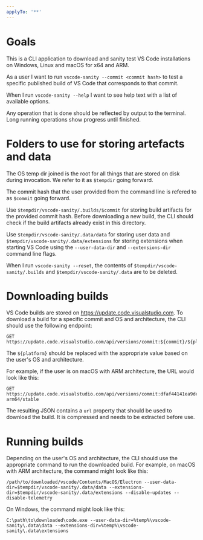```yaml
---
applyTo: '**'
---
```


# Goals

This is a CLI application to download and sanity test VS Code installations on Windows, Linux and macOS for x64 and ARM. 

As a user I want to run `vscode-sanity --commit <commit hash>` to test a specific published build of VS Code that corresponds to that commit.

When I run `vscode-sanity --help` I want to see help text with a list of available options.

Any operation that is done should be reflected by output to the terminal. Long running operations show progress until finished.

# Folders to use for storing artefacts and data

The OS temp dir joined is the root for all things that are stored on disk during invocation. We refer to it as `$tempdir` going forward.

The commit hash that the user provided from the command line is refered to as `$commit` going forward.

Use `$tempdir/vscode-sanity/.builds/$commit` for storing build artifacts for the provided commit hash. Before downloading a new build, the CLI should check if the build artifacts already exist in this directory.

Use `$tempdir/vscode-sanity/.data/data` for storing user data and `$tempdir/vscode-sanity/.data/extensions` for storing extensions when starting VS Code using the `--user-data-dir` and `--extensions-dir` command line flags.

When I run `vscode-sanity --reset`, the contents of `$tempdir/vscode-sanity/.builds` and `$tempdir/vscode-sanity/.data` are to be deleted.

# Downloading builds

VS Code builds are stored on https://update.code.visualstudio.com. To download a build for a specific commit and OS and architecture, the CLI should use the following endpoint:

```
GET https://update.code.visualstudio.com/api/versions/commit:${commit}/${platform}/stable
```

The `${platform}` should be replaced with the appropriate value based on the user's OS and architecture.

For example, if the user is on macOS with ARM architecture, the URL would look like this:

```
GET https://update.code.visualstudio.com/api/versions/commit:dfaf44141ea9deb3b4096f7cd6d24e00c147a4b1/darwin-arm64/stable
```

The resulting JSON contains a `url` property that should be used to download the build. It is compressed and needs to be extracted before use.

# Running builds

Depending on the user's OS and architecture, the CLI should use the appropriate command to run the downloaded build. For example, on macOS with ARM architecture, the command might look like this:

```
/path/to/downloaded/vscode/Contents/MacOS/Electron --user-data-dir=$tempdir/vscode-sanity/.data/data --extensions-dir=$tempdir/vscode-sanity/.data/extensions --disable-updates --disable-telemetry
```

On Windows, the command might look like this:

```
C:\path\to\downloaded\code.exe --user-data-dir=%temp%\vscode-sanity\.data\data --extensions-dir=%temp%\vscode-sanity\.data\extensions
```